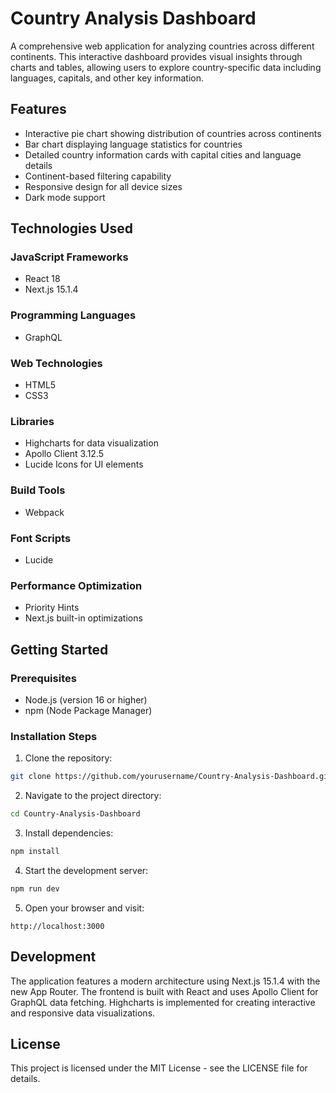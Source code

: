 # Country Analysis Dashboard

A comprehensive web application for analyzing countries across different continents. This interactive dashboard provides visual insights through charts and tables, allowing users to explore country-specific data including languages, capitals, and other key information.

## Features

- Interactive pie chart showing distribution of countries across continents
- Bar chart displaying language statistics for countries
- Detailed country information cards with capital cities and language details
- Continent-based filtering capability
- Responsive design for all device sizes
- Dark mode support

## Technologies Used

### JavaScript Frameworks
- React 18
- Next.js 15.1.4

### Programming Languages
- GraphQL

### Web Technologies
- HTML5
- CSS3

### Libraries
- Highcharts for data visualization
- Apollo Client 3.12.5
- Lucide Icons for UI elements

### Build Tools
- Webpack

### Font Scripts
- Lucide

### Performance Optimization
- Priority Hints
- Next.js built-in optimizations

## Getting Started

### Prerequisites
- Node.js (version 16 or higher)
- npm (Node Package Manager)

### Installation Steps

1. Clone the repository:
```bash
git clone https://github.com/yourusername/Country-Analysis-Dashboard.git
```

2. Navigate to the project directory:
```bash
cd Country-Analysis-Dashboard
```

3. Install dependencies:
```bash
npm install
```

4. Start the development server:
```bash
npm run dev
```

5. Open your browser and visit:
```
http://localhost:3000
```

## Development

The application features a modern architecture using Next.js 15.1.4 with the new App Router. The frontend is built with React and uses Apollo Client for GraphQL data fetching. Highcharts is implemented for creating interactive and responsive data visualizations.


## License

This project is licensed under the MIT License - see the LICENSE file for details.
